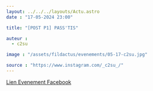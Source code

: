 ```yaml
---
layout: ../../../layouts/Actu.astro
date : "17-05-2024 23:00"

title: "[POST P1] PASS'TIS"

auteur :
  - c2su

image : "/assets/fildactus/evenements/05-17-c2su.jpg"

source : "https://www.instagram.com/_c2su_/"
---
```


[Lien Evenement Facebook](https://www.facebook.com/events/s/post-p1-passtis/811262137484750/)